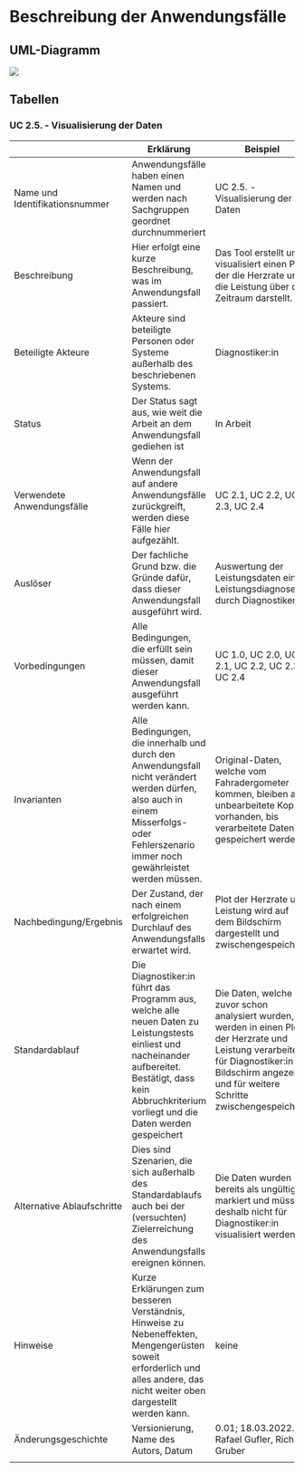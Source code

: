 # Beschreibung der Anwendungsfälle

## UML-Diagramm

![](UML_UseCase_Ergometer.svg)

## Tabellen


### UC 2.5. - Visualisierung der Daten


|                                | Erklärung                                                                                                                                                                               | Beispiel                                                                                                                                         |
|--------------------------------|-----------------------------------------------------------------------------------------------------------------------------------------------------------------------------------------|--------------------------------------------------------------------------------------------------------------------------------------------------|
| Name und Identifikationsnummer | Anwendungsfälle haben einen Namen und werden nach Sachgruppen geordnet durchnummeriert                                                                                                  | UC 2.5. - Visualisierung der Daten                                                                                                              |
| Beschreibung                   | Hier erfolgt eine kurze Beschreibung, was im Anwendungsfall passiert.                                                                                                                   | Das Tool erstellt und visualisiert einen Plot der die Herzrate und die Leistung über den Zeitraum darstellt.   |
| Beteiligte Akteure             | Akteure sind beteiligte Personen oder Systeme außerhalb des beschriebenen Systems.                                                                                                      | Diagnostiker:in                                                                                                                    |
| Status                         | Der Status sagt aus, wie weit die Arbeit an dem Anwendungsfall gediehen ist                                                                                                             | In Arbeit                                                                                                                                        |
| Verwendete Anwendungsfälle     | Wenn der Anwendungsfall auf andere Anwendungsfälle zurückgreift, werden diese Fälle hier aufgezählt.                                                                                    | UC 2.1, UC 2.2, UC 2.3, UC 2.4                                                                                                       |
| Auslöser                       | Der fachliche Grund bzw. die Gründe dafür, dass dieser Anwendungsfall ausgeführt wird.                                                                                                  | Auswertung der Leistungsdaten einer Leistungsdiagnose durch Diagnostiker:in.                                                                                           |
| Vorbedingungen                 | Alle Bedingungen, die erfüllt sein müssen, damit dieser Anwendungsfall ausgeführt werden kann.                                                                                          | UC 1.0, UC 2.0, UC 2.1, UC 2.2, UC 2.3, UC 2.4                                                                                                                                            |
| Invarianten                    | Alle Bedingungen, die innerhalb und durch den Anwendungsfall nicht verändert werden dürfen, also auch in einem Misserfolgs- oder Fehlerszenario immer noch gewährleistet werden müssen. | Original-Daten, welche vom Fahradergometer kommen, bleiben als unbearbeitete Kopie vorhanden, bis verarbeitete Daten gespeichert werden.                                                                        |
| Nachbedingung/Ergebnis         | Der Zustand, der nach einem erfolgreichen Durchlauf des Anwendungsfalls erwartet wird.                                                                                                  | Plot der Herzrate und Leistung wird auf dem Bildschirm dargestellt und zwischengespeichert.                                                                  |
| Standardablauf                 | Die Diagnostiker:in führt das Programm aus, welche alle neuen Daten zu Leistungstests einliest und nacheinander aufbereitet. Bestätigt, dass kein Abbruchkriterium vorliegt und die Daten werden gespeichert                                       | Die Daten, welche zuvor schon analysiert wurden, werden in einen Plot der Herzrate und Leistung verarbeitet, für Diagnostiker:in am Bildschirm angezeigt und für weitere Schritte zwischengespeichert.          |
| Alternative Ablaufschritte     | Dies sind Szenarien, die sich außerhalb des Standardablaufs auch bei der (versuchten) Zielerreichung des Anwendungsfalls ereignen können.                                               | Die Daten wurden bereits als ungültig markiert und müssen deshalb nicht für Diagnostiker:in visualisiert werden.                                                                        |
| Hinweise                       | Kurze Erklärungen zum besseren Verständnis, Hinweise zu Nebeneffekten, Mengengerüsten soweit erforderlich und alles andere, das nicht weiter oben dargestellt werden kann.              | keine                                                                                                                                            |
| Änderungsgeschichte            | Versionierung, Name des Autors, Datum                                                                                                                                                   | 0.01; 18.03.2022.; Rafael Gufler, Richard Gruber                                                                                                                   |
|                                |                                                                                                                                                                                         |                                                                                                                                                  |
